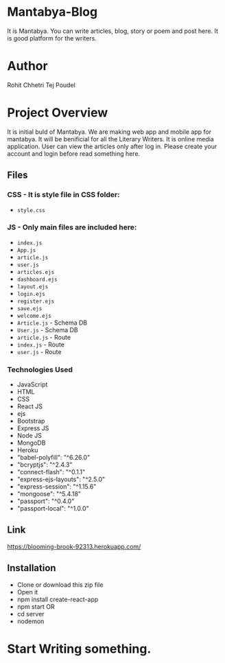 # Mantabya-Blog
It is Mantabya. You can write articles, blog, story or poem and post here. It is good platform for the writers. 

# Author
Rohit Chhetri
Tej Poudel 


# Project Overview
It is initial buld of Mantabya. We are making web app and mobile app for mantabya. It will be benificial for all the Literary Writers. It is online media application. User can view the articles only after log in. Please create your account and login before read something here. 

## Files
### CSS - It is style file in CSS folder:
- `style.css`

### JS - Only main files are included here:
- `index.js`
- `App.js`
- `article.js`
- `user.js`
- `articles.ejs`
- `dashboard.ejs`
- `layout.ejs`
- `login.ejs`
- `register.ejs`
- `save.ejs`
- `welcome.ejs`
- `Article.js` - Schema DB
- `User.js` - Schema DB
- `article.js` - Route
- `index.js` - Route
- `user.js` - Route

### Technologies Used
- JavaScript
- HTML
- CSS
- React JS
- ejs
- Bootstrap
- Express JS
- Node JS
- MongoDB
- Heroku
- "babel-polyfill": "^6.26.0"
- "bcryptjs": "^2.4.3"
- "connect-flash": "^0.1.1"
- "express-ejs-layouts": "^2.5.0"
- "express-session": "^1.15.6"
- "mongoose": "^5.4.18"
- "passport": "^0.4.0"
- "passport-local": "^1.0.0"

## Link
https://blooming-brook-92313.herokuapp.com/

## Installation
- Clone or download this zip file 
- Open it 
- npm install create-react-app
- npm start
OR
- cd server
- nodemon

# Start Writing something. 